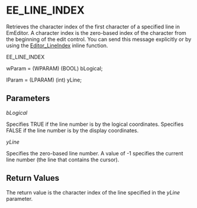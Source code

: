 # EE\_LINE\_INDEX

Retrieves the character index of the first character of a specified line in
EmEditor. A character index is the zero-based index of the character from the
beginning of the edit control. You can send this message explicitly or by using
the [Editor\_LineIndex](../macro/editor_lineindex)
inline function.

EE\_LINE\_INDEX

wParam = (WPARAM) (BOOL) bLogical;

lParam = (LPARAM) (int) yLine;

## Parameters

_bLogical_

Specifies TRUE if the line number is by the logical coordinates. Specifies
FALSE if the line number is by the display coordinates.

_yLine_

Specifies the zero-based line number. A value of -1 specifies the current
line number (the line that contains the cursor).

## Return Values

The return value is the character index of the line specified in the _yLine_ parameter.
